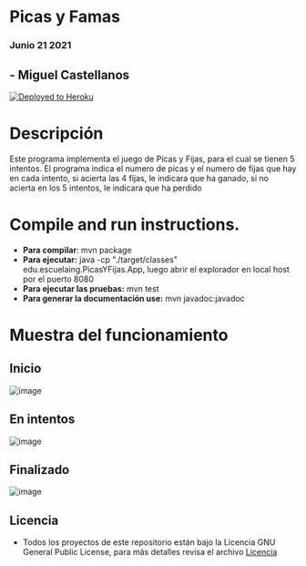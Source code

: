 # Picas y Famas
### Junio 21 2021
## - Miguel Castellanos

[![Deployed to Heroku](https://www.herokucdn.com/deploy/button.png)](https://picasyfijasmacs.herokuapp.com/game)


# Descripción
Este programa implementa el juego de Picas y Fijas, para el cual se tienen 5 intentos. El programa indica el numero de picas y el numero de fijas que hay en cada intento, si acierta las 4 fijas, le indicara que ha ganado, si no acierta en los 5 intentos, le indicara que ha perdido

# Compile and run instructions.

- **Para compilar**: mvn package
- **Para ejecutar:** java -cp "./target/classes" edu.escuelaing.PicasYFijas.App, luego abrir el explorador en local host por el puerto 8080
- **Para ejecutar las pruebas:** mvn test
- **Para generar la documentación use:** mvn javadoc:javadoc

# Muestra del funcionamiento
## Inicio
![image](https://user-images.githubusercontent.com/44925834/124370924-01bc4500-dc42-11eb-9f38-9a3d12da7962.png)

## En intentos

![image](https://user-images.githubusercontent.com/44925834/124370946-421bc300-dc42-11eb-891b-d33aeb64e09a.png)

## Finalizado

![image](https://user-images.githubusercontent.com/44925834/124370951-55c72980-dc42-11eb-803b-37d5c16a4bb1.png)


## Licencia
- Todos los proyectos de este repositorio están bajo la Licencia GNU General Public License, para más detalles revisa el archivo [Licencia](https://github.com/macastellanossalamanca/ARSW-Labs/blob/main/License.txt)

